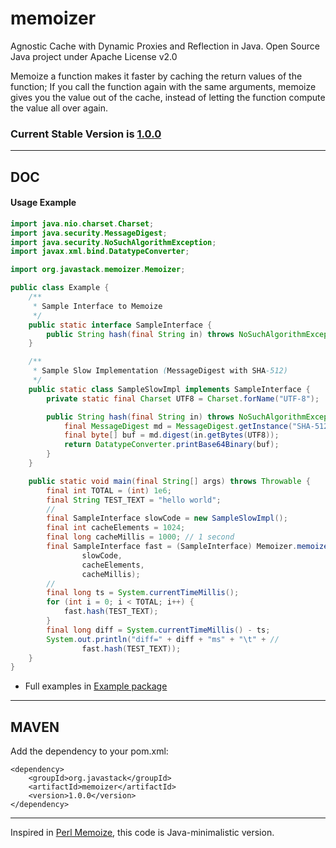 # memoizer

Agnostic Cache with Dynamic Proxies and Reflection in Java. Open Source Java project under Apache License v2.0

Memoize a function makes it faster by caching the return values of the function; If you call the function again with the same arguments, memoize gives you the value out of the cache, instead of letting the function compute the value all over again.

### Current Stable Version is [1.0.0](https://search.maven.org/#search|ga|1|g%3Aorg.javastack%20a%3Amemoizer)

---

## DOC

#### Usage Example

```java
import java.nio.charset.Charset;
import java.security.MessageDigest;
import java.security.NoSuchAlgorithmException;
import javax.xml.bind.DatatypeConverter;

import org.javastack.memoizer.Memoizer;

public class Example {
	/**
	 * Sample Interface to Memoize
	 */
	public static interface SampleInterface {
		public String hash(final String in) throws NoSuchAlgorithmException;
	}

	/**
	 * Sample Slow Implementation (MessageDigest with SHA-512)
	 */
	public static class SampleSlowImpl implements SampleInterface {
		private static final Charset UTF8 = Charset.forName("UTF-8");

		public String hash(final String in) throws NoSuchAlgorithmException {
			final MessageDigest md = MessageDigest.getInstance("SHA-512");
			final byte[] buf = md.digest(in.getBytes(UTF8));
			return DatatypeConverter.printBase64Binary(buf);
		}
	}

	public static void main(final String[] args) throws Throwable {
		final int TOTAL = (int) 1e6;
		final String TEST_TEXT = "hello world";
		//
		final SampleInterface slowCode = new SampleSlowImpl();
		final int cacheElements = 1024;
		final long cacheMillis = 1000; // 1 second
		final SampleInterface fast = (SampleInterface) Memoizer.memoize(
				slowCode, 
				cacheElements, 
				cacheMillis);
		//
		final long ts = System.currentTimeMillis();
		for (int i = 0; i < TOTAL; i++) {
			fast.hash(TEST_TEXT);
		}
		final long diff = System.currentTimeMillis() - ts;
		System.out.println("diff=" + diff + "ms" + "\t" + //
				fast.hash(TEST_TEXT));
	}
}
```

* Full examples in [Example package](https://github.com/ggrandes/memoizer/tree/master/src/main/java/org/javastack/memoizer/example/)

---

## MAVEN

Add the dependency to your pom.xml:

    <dependency>
        <groupId>org.javastack</groupId>
        <artifactId>memoizer</artifactId>
        <version>1.0.0</version>
    </dependency>

---
Inspired in [Perl Memoize](http://perldoc.perl.org/Memoize.html), this code is Java-minimalistic version.
